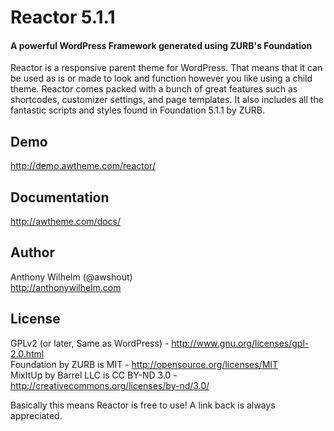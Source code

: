 Reactor 5.1.1
=============

#### A powerful WordPress Framework generated using ZURB's Foundation
Reactor is a responsive parent theme for WordPress. That means that it can be used as is or made to look and function however you like using a child theme. Reactor comes packed with a bunch of great features such as shortcodes, customizer settings, and page templates. It also includes all the fantastic scripts and styles found in Foundation 5.1.1 by ZURB.


Demo
----

http://demo.awtheme.com/reactor/


Documentation
-------------

http://awtheme.com/docs/


Author
------

Anthony Wilhelm (@awshout)<br/>
http://anthonywilhelm.com


License
-------

GPLv2 (or later, Same as WordPress) - http://www.gnu.org/licenses/gpl-2.0.html<br/>
Foundation by ZURB is MIT - http://opensource.org/licenses/MIT<br/>
MixItUp by Barrel LLC is CC BY-ND 3.0 - http://creativecommons.org/licenses/by-nd/3.0/<br/>

Basically this means Reactor is free to use! A link back is always appreciated.
